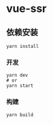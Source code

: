 # vue-ssr

## 依赖安装

```
yarn install
```

### 开发

```
yarn dev
# or
yarn start
```

### 构建

```
yarn build
```
